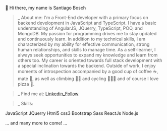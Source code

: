 👋 Hi there, my name is Santiago Bosch

>_ About me:
I'm a Front-End developer with a primary focus on backend development in JavaScript and TypeScript. I have a basic understanding of AngularJS, JQuerry, TypeScript, POO, and MongoDB.
My passion for programming drives me to stay updated and continuously learn. In addition to my technical skills, I am characterized by my ability for effective communication, strong human relationships,
and skills to manage time. As a self-learner, I always seek opportunities to expand my knowledge and learn from others too. My career is oriented towards full stack development with a special inclination towards the backend.
Outside of work, I enjoy moments of introspection accompanied by a good cup of coffee ☕, mate 🧉, as well as climbing 🧗🏼 and cycling 🚴🏼‍♂️ and of course I love pizza 🍕.

>_ Find me at:
[Linkedin_Follow](https://www.linkedin.com/in/juan-santiago-bosch-genis/)

>_ Skills:
 
JavaScript JQuerry 
Html5 css3
Bootstrap Sass
ReactJs Node.js

... and many more to come! ...
